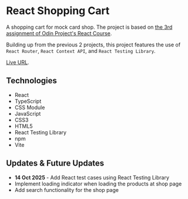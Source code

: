 # React Shopping Cart

<p>A shopping cart for mock card shop. The project is based on <a href="https://www.theodinproject.com/lessons/node-path-react-new-shopping-cart" target="_blank">the 3rd assignment of Odin Project's React Course</a>.</p>

<p>Building up from the previous 2 projects, this project features the use of <code>React Router</code>, <code>React Context API</code>, and <code>React Testing Library</code>.</p>

<p><a href="https://react-shopping-cart-sigma-roan.vercel.app/" target="_blank">Live URL</a>.</p>

## Technologies
- React
- TypeScript
- CSS Module
- JavaScript
- CSS3
- HTML5
- React Testing Library
- npm
- Vite

## Updates & Future Updates
- <strong>14 Oct 2025</strong> - Add React test cases using React Testing Library 
- Implement loading indicator when loading the products at shop page
- Add search functionality for the shop page
